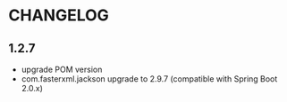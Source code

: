# CHANGELOG

## 1.2.7
* upgrade POM version
* com.fasterxml.jackson upgrade to 2.9.7 (compatible with Spring Boot 2.0.x)
